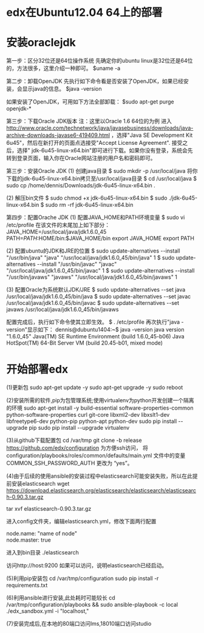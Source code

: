 edx在Ubuntu12.04 64上的部署
======

安装oraclejdk
======
第一步：区分32位还是64位操作系统
先确定你的ubuntu linux是32位还是64位的，方法很多，这里介绍一种即可。
$uname -a

第二步：卸载OpenJDK
先执行如下命令看是否安装了OpenJDK，如果已经安装，会显示java的信息。
$java -version

如果安装了OpenJDK，可用如下方法全部卸载：
$sudo apt-get purge openjdk-\*

第三步：下载Oracle JDK版本
注：这里以Oracle 1.6 64位的为例
进入 http://www.oracle.com/technetwork/java/javasebusiness/downloads/java-archive-downloads-javase6-419409.html
，选择"Java SE Development Kit 6u45"，然后在新打开的页面点选接受"Accept License Agreement". 接受之后，选择" jdk-6u45-linux-x64.bin"即可进行下载。如果你没有登录，系统会先转到登录页面，输入你在Oracle网站注册的用户名和密码即可。

第三步：安装Oracle JDK
(1) 创建java目录
$ sudo mkdir -p /usr/local/java
将你下载的jdk-6u45-linux-x64.bin拷贝至/usr/local/java目录
$ cd /usr/local/java
$ sudo cp /home/dennis/Downloads/jdk-6u45-linux-x64.bin .

(2) 解压bin文件
$ sudo chmod +x jdk-6u45-linux-x64.bin
$ sudo ./jdk-6u45-linux-x64.bin
$ sudo rm -rf jdk-6u45-linux-x64.bin

第四步：配置Orache JDK
 (1) 配置JAVA_HOME和PATH环境变量
$ sudo vi /etc/profile
在该文件的末尾加上如下部分：
JAVA_HOME=/usr/local/java/jdk1.6.0_45
PATH=$PATH:$HOME/bin:$JAVA_HOME/bin
export JAVA_HOME
export PATH

(2) 配置ubuntu的JDK和JRE的位置
$ sudo update-alternatives --install "/usr/bin/java" "java" "/usr/local/java/jdk1.6.0_45/bin/java" 1
$ sudo update-alternatives --install "/usr/bin/javac" "javac" "/usr/local/java/jdk1.6.0_45/bin/javac" 1
$ sudo update-alternatives --install "/usr/bin/javaws" "javaws" "/usr/local/java/jdk1.6.0_45/bin/javaws" 1

(3) 配置Oracle为系统默认JDK/JRE
$ sudo update-alternatives --set java /usr/local/java/jdk1.6.0_45/bin/java
$ sudo update-alternatives --set javac /usr/local/java/jdk1.6.0_45/bin/javac
$ sudo update-alternatives --set javaws /usr/local/java/jdk1.6.0_45/bin/javaws

配置完成后，执行如下命令使其立即生效。
$ . /etc/profile
再次执行"java -version"显示如下：
dennis@dubuntu1404:~$ java -version
java version "1.6.0_45"
Java(TM) SE Runtime Environment (build 1.6.0_45-b06)
Java HotSpot(TM) 64-Bit Server VM (build 20.45-b01, mixed mode)

开始部署edx
======
(1)更新包
sudo apt-get update -y
sudo apt-get upgrade -y
sudo reboot

(2)安装所需的软件,pip为包管理系统;使用virtualenv为python开发创建一个隔离的环境
sudo apt-get install -y build-essential software-properties-common python-software-properties curl git-core libxml2-dev libxslt1-dev libfreetype6-dev python-pip python-apt python-dev
sudo pip install --upgrade pip
sudo pip install --upgrade virtualenv

(3)从github下载配置包
cd /var/tmp
git clone -b release https://github.com/edx/configuration
为方便ssh访问，
将 configuration/playbooks/roles/common/defaults/main.yml 文件中的变量 COMMON_SSH_PASSWORD_AUTH 更改为 “yes”。

(4)由于后续的使用ansible的安装过程中elasticsearch可能安装失败，所以在此提前安装elasticsearch
wget https://download.elasticsearch.org/elasticsearch/elasticsearch/elasticsearch-0.90.3.tar.gz 

tar xvf elasticsearch-0.90.3.tar.gz   

进入config文件夹，编辑elasticsearch.yml，修改下面两行配置 

node.name: "name of node"  
node.master: true

进入到bin目录 
./elasticsearch

访问http://host:9200 如果可以访问，说明elasticsearch已经启动。

(5)利用pip安装包
cd /var/tmp/configuration
sudo pip install -r requirements.txt

(6)利用ansible进行安装,此处耗时可能较长
cd /var/tmp/configuration/playbooks && sudo ansible-playbook -c local ./edx_sandbox.yml -i "localhost,"

(7)安装完成后,在本地的80端口访问lms,18010端口访问studio


